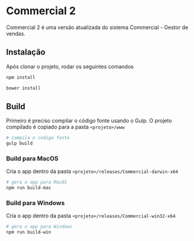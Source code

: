 # Commercial 2

Commercial 2 é uma versão atualizada do sistema Commercial - Gestor de vendas.

## Instalação

Após clonar o projeto, rodar os seguintes comandos

```sh
npm install

bower install
```

## Build

Primeiro é preciso compilar o código fonte usando o Gulp. O projeto compilado é copiado para a pasta `<projeto>/www`

```sh
# compila o codigo fonte
gulp build
```

### Build para MacOS

Cria o app dentro da pasta `<projeto>/releases/Commercial-darwin-x64`

```sh
# gera o app para MacOS
npm run build-mac
```

### Build para Windows

Cria o app dentro da pasta `<projeto>/releases/Commercial-win32-x64`

```sh
# gera o app para Windows
npm run build-win
```